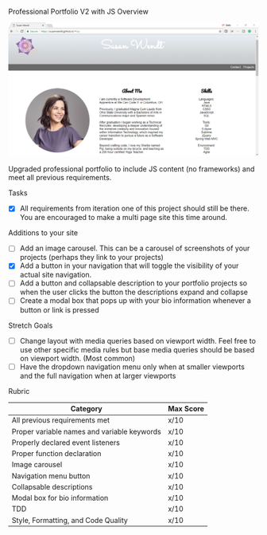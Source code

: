 Professional Portfolio V2 with JS Overview

![Webpage preview](./images/webpagepreview.png)


Upgraded professional portfolio to include JS content (no frameworks) and meet all previous requirements. 

Tasks
- [X] All requirements from iteration one of this project should still be there. You are encouraged to make a multi page site this time around.

Additions to your site
- [ ] Add an image carousel. This can be a carousel of screenshots of your projects (perhaps they link to your projects)
- [X] Add a button in your navigation that will toggle the visibility of your actual site navigation.
- [ ] Add a button and collapsable description to your portfolio projects so when the user clicks the button the descriptions expand and collapse
- [ ] Create a modal box that pops up with your bio information whenever a button or link is pressed

Stretch Goals
- [ ] Change layout with media queries based on viewport width. Feel free to use other specific media rules but base media queries should be based on viewport width. (Most common)
- [ ] Have the dropdown navigation menu only when at smaller viewports and the full navigation when at larger viewports

Rubric

Category | Max Score
-------- | ---------	
All previous requirements met | x/10
Proper variable names and variable keywords	| x/10
Properly declared event listeners | x/10
Proper function declaration | x/10
Image carousel | x/10
Navigation menu button | x/10
Collapsable descriptions | x/10
Modal box for bio information | x/10
TDD | x/10
Style, Formatting, and Code Quality | x/10 
